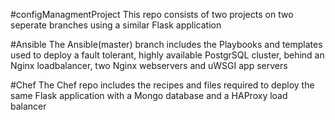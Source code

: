 #configManagmentProject
This repo consists of two projects on two seperate branches using a similar Flask application

#Ansible
The Ansible(master) branch includes the Playbooks and templates used to deploy a fault tolerant, highly available PostgrSQL cluster, behind an Nginx loadbalancer, two Nginx webservers and uWSGI app servers

#Chef
The Chef repo includes the recipes and files required to deploy the same Flask application with a Mongo database and a HAProxy load balancer
